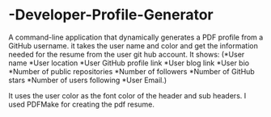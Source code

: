 # -Developer-Profile-Generator
A command-line application that dynamically generates a PDF profile from a GitHub username.
it takes the user name and color and get the information needed for the resume from the user git hub account.
It shows:
(*User name 
*User location 
*User GitHub profile link 
*User blog link 
*User bio 
*Number of public repositories 
*Number of followers 
*Number of GitHub stars 
*Number of users following 
*User Email.)



It uses the user color as the font color of the header and sub headers.
I used PDFMake for creating the pdf resume.
